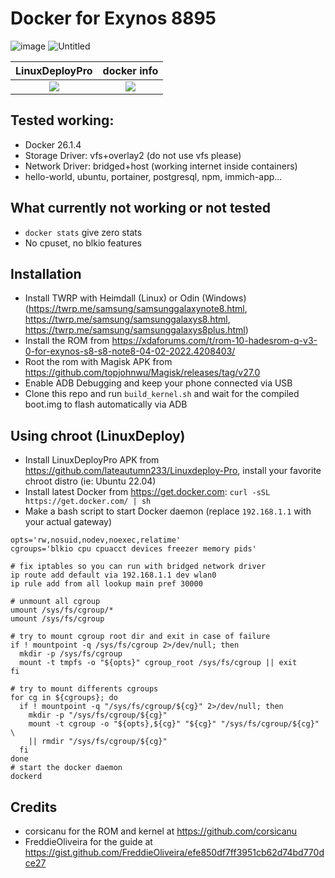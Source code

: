 # Docker for Exynos 8895
![image](https://github.com/brokeDude2901/android_kernel_samsung_universal8895_docker/assets/46110534/a4d9fce1-3650-4a70-b185-6030f1c3460e)
![Untitled](https://github.com/brokeDude2901/android_kernel_samsung_universal8895_docker/assets/46110534/81c87c69-fb31-41a0-a3b4-930db1eb4d8f)

LinuxDeployPro             |  docker info
:-------------------------:|:-------------------------:
![](https://github.com/brokeDude2901/android_kernel_samsung_universal8895_docker/assets/46110534/c2398df6-e49c-488d-a43b-a044624b7fef)|![](https://github.com/brokeDude2901/android_kernel_samsung_universal8895_docker/assets/46110534/3dc96bbc-3376-49c6-af5c-16f85926982c)


## Tested working:
- Docker 26.1.4
- Storage Driver: vfs+overlay2 (do not use vfs please)
- Network Driver: bridged+host (working internet inside containers)
- hello-world, ubuntu, portainer, postgresql, npm, immich-app...

## What currently not working or not tested
- `docker stats` give zero stats
- No cpuset, no blkio features

## Installation
- Install TWRP with Heimdall (Linux) or Odin (Windows) (https://twrp.me/samsung/samsunggalaxynote8.html, https://twrp.me/samsung/samsunggalaxys8.html, https://twrp.me/samsung/samsunggalaxys8plus.html)
- Install the ROM from https://xdaforums.com/t/rom-10-hadesrom-q-v3-0-for-exynos-s8-s8-note8-04-02-2022.4208403/
- Root the rom with Magisk APK from https://github.com/topjohnwu/Magisk/releases/tag/v27.0
- Enable ADB Debugging and keep your phone connected via USB
- Clone this repo and run `build_kernel.sh` and wait for the compiled boot.img to flash automatically via ADB
## Using chroot (LinuxDeploy)
- Install LinuxDeployPro APK from https://github.com/lateautumn233/Linuxdeploy-Pro, install your favorite chroot distro (ie: Ubuntu 22.04)
- Install latest Docker from https://get.docker.com: `curl -sSL https://get.docker.com/ | sh`
- Make a bash script to start Docker daemon (replace `192.168.1.1` with your actual gateway)
```
opts='rw,nosuid,nodev,noexec,relatime'
cgroups='blkio cpu cpuacct devices freezer memory pids'

# fix iptables so you can run with bridged network driver
ip route add default via 192.168.1.1 dev wlan0
ip rule add from all lookup main pref 30000

# unmount all cgroup
umount /sys/fs/cgroup/*
umount /sys/fs/cgroup

# try to mount cgroup root dir and exit in case of failure
if ! mountpoint -q /sys/fs/cgroup 2>/dev/null; then
  mkdir -p /sys/fs/cgroup
  mount -t tmpfs -o "${opts}" cgroup_root /sys/fs/cgroup || exit
fi

# try to mount differents cgroups
for cg in ${cgroups}; do
  if ! mountpoint -q "/sys/fs/cgroup/${cg}" 2>/dev/null; then
    mkdir -p "/sys/fs/cgroup/${cg}"
    mount -t cgroup -o "${opts},${cg}" "${cg}" "/sys/fs/cgroup/${cg}" \
    || rmdir "/sys/fs/cgroup/${cg}"
  fi
done
# start the docker daemon
dockerd
```
## Credits
- corsicanu for the ROM and kernel at https://github.com/corsicanu 
- FreddieOliveira for the guide at https://gist.github.com/FreddieOliveira/efe850df7ff3951cb62d74bd770dce27
